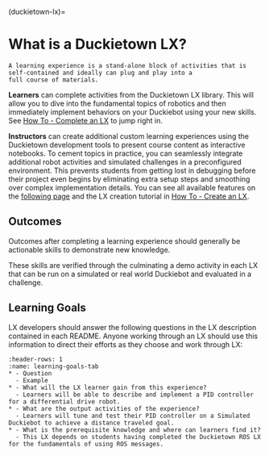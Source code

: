 (duckietown-lx)=
# What is a Duckietown LX?

```{admonition} Definition
A learning experience is a stand-alone block of activities that is self-contained and ideally can plug and play into a 
full course of materials.
```

**Learners** can complete activities from the Duckietown LX library. This will allow you to dive into the fundamental topics of robotics and then immediately implement behaviors on your Duckiebot using your new skills. See [How To - Complete an LX](env-setup) to jump right in.

**Instructors** can create additional custom learning experiences using the Duckietown development tools to present course content as interactive notebooks. To cement topics in practice, you can seamlessly integrate additional robot activities and simulated challenges in a preconfigured environment. 
This prevents students from getting lost in debugging before their project even begins by eliminating extra setup steps and smoothing over complex implementation details.  You can see all available features on the [following page](lx-features) and the LX creation tutorial in [How To - Create an LX](how-to-create-lx).

## Outcomes

Outcomes after completing a learning experience should generally be actionable skills to demonstrate new knowledge.  

These skills are verified through the culminating a demo activity in each LX that can be run on a simulated or real world Duckiebot 
and evaluated in a challenge.

## Learning Goals

LX developers should answer the following questions in the LX description contained in each README. Anyone 
working through an LX should use this information to direct their efforts as they choose and work through LX: 

```{list-table}
:header-rows: 1
:name: learning-goals-tab
* - Question
  - Example
* - What will the LX learner gain from this experience? 
  - Learners will be able to describe and implement a PID controller for a differential drive robot.
* - What are the output activities of the experience?
  - Learners will tune and test their PID controller on a Simulated Duckiebot to achieve a distance traveled goal.
* - What is the prerequisite knowledge and where can learners find it?
  - This LX depends on students having completed the Duckietown ROS LX for the fundamentals of using ROS messages.
```
